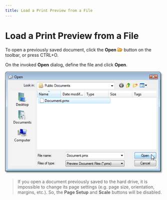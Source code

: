 ```yaml
---
title: Load a Print Preview from a File
---
```

# Load a Print Preview from a File
To open a previously saved document, click the **Open** ![previewButtonOpen](../../../../images/img7260.png) button on the toolbar, or press CTRL+O.

On the invoked **Open** dialog, define the file and click **Open**.

![OpenDialog](../../../../images/img7377.png)

> If you open a document  previously saved to the hard drive, it is impossible to change its page settings (e.g. page size, orientation, margins, etc.). So, the **Page Setup** and **Scale** buttons will be disabled.